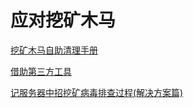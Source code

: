 # 应对挖矿木马

[挖矿木马自助清理手册](https://s.tencent.com/research/report/168)

[借助第三方工具](https://s.tencent.com/research/report/169)

[记服务器中招挖矿病毒排查过程(解决方案篇)](https://my.oschina.net/u/3473218/blog/3013593)

